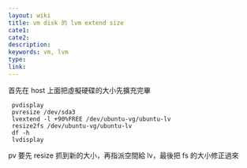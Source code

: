 ```yaml
---
layout: wiki
title: vm disk 的 lvm extend size
cate1:
cate2:
description: 
keywords: vm, lvm
type:
link:
---
```


首先在 host 上面把虛擬硬碟的大小先擴充完畢

```
 pvdisplay
 pvresize /dev/sda3
 lvextend -l +90%FREE /dev/ubuntu-vg/ubuntu-lv
 resize2fs /dev/ubuntu-vg/ubuntu-lv
 df -h
 lvdisplay
```

pv 要先 resize 抓到新的大小，再指派空間給 lv，最後把 fs 的大小修正過來
